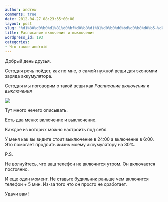 ```yaml
---
author: andrew
comments: true
date: 2012-04-27 08:23:35+00:00
layout: post
slug: '%d1%80%d0%b0%d1%81%d0%bf%d0%b8%d1%81%d0%b0%d0%bd%d0%b8%d0%b5-%d0%b2%d0%ba%d0%bb%d1%8e%d1%87%d0%b5%d0%bd%d0%b8%d1%8f-%d0%b8-%d0%b2%d1%8b%d0%ba%d0%bb%d1%8e%d1%87%d0%b5%d0%bd%d0%b8%d1%8f'
title: Расписание включения и выключения
wordpress_id: 193
categories:
- Что такое android
---
```


Добрый день друзья.





Сегодня речь пойдет, как по мне, о самой нужной вещи для экономии заряда аккумулятора.





Сегодня мы поговорим о такой вещи как _Расписание включения и выключения_





![](http://android-helper.com.ua/images/uploads/2012/04/device-2012-04-27-033857-200x300.png)

<!-- more -->


Тут много нечего описывать.





Есть два меню: включение и выключение.





Каждое из которых можно настроить под себя.





У меня как вы видите стоит выключение в 24:00 а включение в 6:00. Это помогает продлить жизнь моему аккумулятору на 30%.





P.S.





Не волнуйтесь, что ваш телефон не включится утром. Он включается постоянно. 





И еще один момент. Не ставьте будильник раньше чем включится телефон + 5 мин. Из-за того что он просто не сработает.





Удачи вам!
